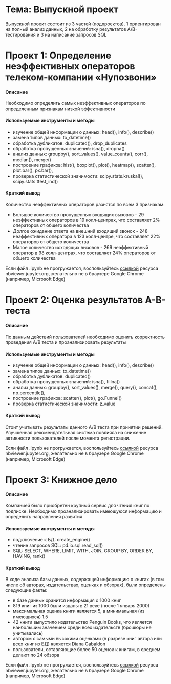 # Тема: Выпускной проект
Выпускной проект состоит из 3 частей (подпроектов). 1 ориентирован на полный анализ данных, 2 на обработку результатов A/B-тестирования и 3 на написание запросов SQL
# Проект 1: Определение неэффективных операторов телеком-компании «Нупозвони»

#### Описание
Необходимо определить самых неэффективных операторов по определенным признакам низкой эффективности

#### Используемые инструменты и методы
* изучение общей информации о данных: head(), info(), describe()
* замена типов данных: to_datetime()
* обработка дубликатов: duplicated(), drop_duplicates
* обработка пропущенных значений: isna(), dropna()
* анализ данных: groupby(), sort_values(), value_counts(), corr(), median(), merge()
* построение графиков: hist(), boxplot(), plot(), heatmap(), scatter(), plot.bar(), px.bar(), 
* проверка статистической значимости: scipy.stats.kruskal(), scipy.stats.ttest_ind()

#### Краткий вывод
Количество неэффективных операторов разнятся по всем 3 признакам:
* Большое количество пропущенных входящих вызовов – 29 неэффективных операторов в 19 колл-центрах, что составляет 2% операторов от общего количества 
* Долгое ожидание ответа на внешний входящий звонок - 248 неэффективных оператора в 123 колл-центре, что составляет 22% операторов от общего количества
* Малое количество исходящих вызовов - 269 неэффективный оператор в 98 колл-центрах, что составляет 24% операторов от общего количества

Если файл .ipynb не прогружается, воспользуйтесь [ссылкой](https://nbviewer.jupyter.org/github/Slepneva/Yandex_Prakticum/blob/main/12.%20%D0%92%D1%8B%D0%BF%D1%83%D1%81%D0%BA%D0%BD%D0%BE%D0%B9%20%D0%BF%D1%80%D0%BE%D0%B5%D0%BA%D1%82/%D0%9E%D0%BF%D1%80%D0%B5%D0%B4%D0%B5%D0%BB%D0%B5%D0%BD%D0%B8%D0%B5%20%D0%BD%D0%B5%D1%8D%D1%84%D1%84%D0%B5%D0%BA%D1%82%D0%B8%D0%B2%D0%BD%D1%8B%D1%85%20%D0%BE%D0%BF%D0%B5%D1%80%D0%B0%D1%82%D0%BE%D1%80%D0%BE%D0%B2%20%D1%82%D0%B5%D0%BB%D0%B5%D0%BA%D0%BE%D0%BC-%D0%BA%D0%BE%D0%BC%D0%BF%D0%B0%D0%BD%D0%B8%D0%B8%20%C2%AB%D0%9D%D1%83%D0%BF%D0%BE%D0%B7%D0%B2%D0%BE%D0%BD%D0%B8%C2%BB.ipynb) ресурса nbviewer.jupyter.org, желательно не в браузере Google Chrome (например, Microsoft Edge)

# Проект 2: Оценка результатов A-B-теста

#### Описание
По данным действий пользователей необходимо оценить корректность проведения A/B теста и проанализировать результаты

#### Используемые инструменты и методы
* изучение общей информации о данных: head(), info(), describe()
* замена типов данных: to_datetime()
* обработка дубликатов: duplicated()
* обработка пропущенных значений: isna(), fillna()
* анализ данных: groupby(), sort_values(), merge(), query(), concat(), np.percentile(), 
* построение графиков: scatter(), plot(), go.Funnel()
* проверка статистической значимости: z_value

#### Краткий вывод
Cтоит учитывать результаты данного A/B теста при принятии решений. Улучшенная рекомендательная система повлияла на снижение активности пользователей после момента регистрации.

Если файл .ipynb не прогружается, воспользуйтесь [ссылкой](https://nbviewer.jupyter.org/github/Slepneva/Yandex_Prakticum/blob/main/12.%20%D0%92%D1%8B%D0%BF%D1%83%D1%81%D0%BA%D0%BD%D0%BE%D0%B9%20%D0%BF%D1%80%D0%BE%D0%B5%D0%BA%D1%82/%D0%9E%D1%86%D0%B5%D0%BD%D0%BA%D0%B0%20%D1%80%D0%B5%D0%B7%D1%83%D0%BB%D1%8C%D1%82%D0%B0%D1%82%D0%BE%D0%B2%20A-B-%D1%82%D0%B5%D1%81%D1%82%D0%B0.ipynb) ресурса nbviewer.jupyter.org, желательно не в браузере Google Chrome (например, Microsoft Edge)

# Проект 3: Книжное дело

#### Описание
Компанией было приобретен крупный сервис для чтения книг по подписке. Необходимо проанализировать имеющуюся информацию и определить направления развития

#### Используемые инструменты и методы
* подключение к БД: create_engine()
* чтение запросов SQL: pd.io.sql.read_sql()
* SQL: SELECT, WHERE, LIMIT, WITH, JOIN, GROUP BY, ORDER BY, HAVING, rank()

#### Краткий вывод
В ходе анализа базы данных, содержащей информацию о книгах (в том числе об авторах, издательствах, оценках и обзорах), были определены следующие факты:
* в базе данных хранится информация о 1000 книг
* 819 книг из 1000 были изданы в 21 веке (после 1 января 2000)
* максимальная оценка книги является 5, а минимальная (из имеющихся) 1.5
* 42 книги выпустило издательство Penguin Books, что является наибольшим значением среди всех издательств (брошюры не учитывались)
* автором с самыми высокими оценками (в разрезе книг автора или всех книг из БД) является Diana Gabaldon
* пользователи, оставляющие более 50 оценок к книгам, в среднем делают по 24 обзора

Если файл .ipynb не прогружается, воспользуйтесь [ссылкой](https://nbviewer.jupyter.org/github/Slepneva/Yandex_Prakticum/blob/main/12.%20%D0%92%D1%8B%D0%BF%D1%83%D1%81%D0%BA%D0%BD%D0%BE%D0%B9%20%D0%BF%D1%80%D0%BE%D0%B5%D0%BA%D1%82/%D0%9A%D0%BD%D0%B8%D0%B6%D0%BD%D0%BE%D0%B5%20%D0%B4%D0%B5%D0%BB%D0%BE_SQL.ipynb) ресурса nbviewer.jupyter.org, желательно не в браузере Google Chrome (например, Microsoft Edge)